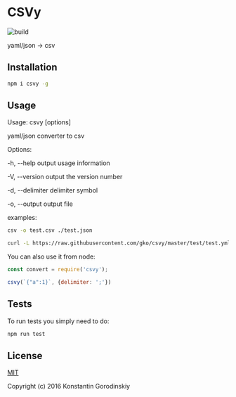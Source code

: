 # CSVy
![build](https://travis-ci.org/gko/csvy.svg?branch=master)

yaml/json → csv

## Installation

```bash
npm i csvy -g
```

## Usage

Usage: csvy [options]

yaml/json converter to csv

Options:

  -h, --help                   output usage information
  
  -V, --version                output the version number
  
  -d, --delimiter <delimiter>  delimiter symbol
  
  -o, --output <file>          output file

examples:
```bash
csv -o test.csv ./test.json
```

```bash
curl -L https://raw.githubusercontent.com/gko/csvy/master/test/test.yml | csvy
```

You can also use it from node:

```javascript
const convert = require('csvy');

csvy(`{"a":1}`, {delimiter: ';'})
```

## Tests

To run tests you simply need to do:
```bash
npm run test
```

## License

[MIT](http://opensource.org/licenses/MIT)

Copyright (c) 2016 Konstantin Gorodinskiy
